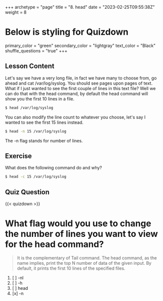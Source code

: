 +++
archetype = "page"
title = "8. head"
date = "2023-02-25T09:55:38Z"
weight = 8
# Below is styling for Quizdown
primary_color = "green"
secondary_color = "lightgray"
text_color = "Black"
shuffle_questions = "true"
+++

## Lesson Content

Let's say we have a very long file, in fact we have many to choose from, go ahead and cat /var/log/syslog. You should see pages upon pages of text. What if I just wanted to see the first couple of lines in this text file? Well we can do that with the head command, by default the head command will show you the first 10 lines in a file.

```bash
$ head /var/log/syslog
```

You can also modify the line count to whatever you choose, let's say I wanted to see the first 15 lines instead. 

```bash
$ head -n 15 /var/log/syslog
```

The -n flag stands for number of lines. 

## Exercise

What does the following command do and why? 

```bash
$ head -c 15 /var/log/syslog
```

## Quiz Question

{{< quizdown >}}

# What flag would you use to change the number of lines you want to view for the head command?

> It is the complementary of Tail command. The head command, as the name implies, print the top N number of data of the given input. By default, it prints the first 10 lines of the specified files. 

1. [ ] -nl
2. [ ] -h
3. [ ] head
4. [x] -n